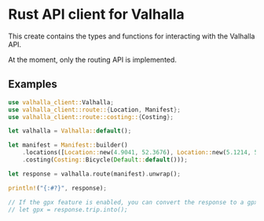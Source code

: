# Rust API client for Valhalla

This create contains the types and functions for interacting with the Valhalla API.

At the moment, only the routing API is implemented.

## Examples

```rust
use valhalla_client::Valhalla;
use valhalla_client::route::{Location, Manifest};
use valhalla_client::route::costing::{Costing};

let valhalla = Valhalla::default();

let manifest = Manifest::builder()
    .locations([Location::new(4.9041, 52.3676), Location::new(5.1214, 52.0907)])
    .costing(Costing::Bicycle(Default::default()));

let response = valhalla.route(manifest).unwrap();

println!("{:#?}", response);

// If the gpx feature is enabled, you can convert the response to a gpx::Gpx object
// let gpx = response.trip.into();
```
